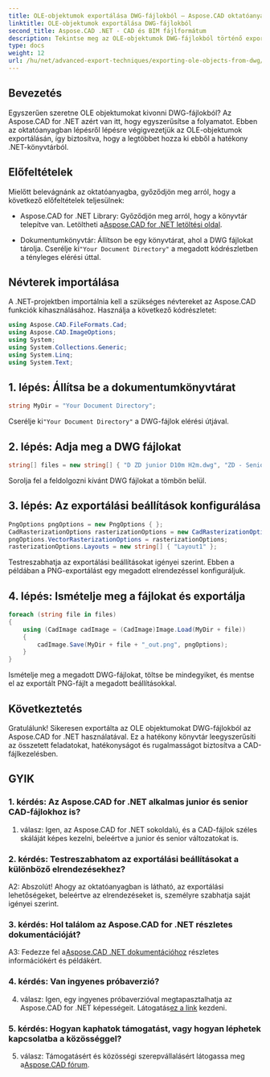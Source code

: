 ```yaml
---
title: OLE-objektumok exportálása DWG-fájlokból – Aspose.CAD oktatóanyag
linktitle: OLE-objektumok exportálása DWG-fájlokból
second_title: Aspose.CAD .NET - CAD és BIM fájlformátum
description: Tekintse meg az OLE-objektumok DWG-fájlokból történő exportálásáról szóló, lépésről lépésre szóló útmutatót az Aspose.CAD for .NET használatával. Fejlessze könnyedén CAD-fájlkezelési készségeit.
type: docs
weight: 12
url: /hu/net/advanced-export-techniques/exporting-ole-objects-from-dwg/
---
```

## Bevezetés

Egyszerűen szeretne OLE objektumokat kivonni DWG-fájlokból? Az Aspose.CAD for .NET azért van itt, hogy egyszerűsítse a folyamatot. Ebben az oktatóanyagban lépésről lépésre végigvezetjük az OLE-objektumok exportálásán, így biztosítva, hogy a legtöbbet hozza ki ebből a hatékony .NET-könyvtárból. 

## Előfeltételek

Mielőtt belevágnánk az oktatóanyagba, győződjön meg arról, hogy a következő előfeltételek teljesülnek:

-  Aspose.CAD for .NET Library: Győződjön meg arról, hogy a könyvtár telepítve van. Letöltheti a[Aspose.CAD for .NET letöltési oldal](https://releases.aspose.com/cad/net/).

-  Dokumentumkönyvtár: Állítson be egy könyvtárat, ahol a DWG fájlokat tárolja. Cserélje ki`"Your Document Directory"` a megadott kódrészletben a tényleges elérési úttal.

## Névterek importálása

A .NET-projektben importálnia kell a szükséges névtereket az Aspose.CAD funkciók kihasználásához. Használja a következő kódrészletet:

```csharp
using Aspose.CAD.FileFormats.Cad;
using Aspose.CAD.ImageOptions;
using System;
using System.Collections.Generic;
using System.Linq;
using System.Text;
```

## 1. lépés: Állítsa be a dokumentumkönyvtárat

```csharp
string MyDir = "Your Document Directory";
```

 Cserélje ki`"Your Document Directory"` a DWG-fájlok elérési útjával.

## 2. lépés: Adja meg a DWG fájlokat

```csharp
string[] files = new string[] { "D ZD junior D10m H2m.dwg", "ZD - Senior D6m H2m45.dwg" };
```

Sorolja fel a feldolgozni kívánt DWG fájlokat a tömbön belül.

## 3. lépés: Az exportálási beállítások konfigurálása

```csharp
PngOptions pngOptions = new PngOptions { };
CadRasterizationOptions rasterizationOptions = new CadRasterizationOptions();
pngOptions.VectorRasterizationOptions = rasterizationOptions;
rasterizationOptions.Layouts = new string[] { "Layout1" };
```

Testreszabhatja az exportálási beállításokat igényei szerint. Ebben a példában a PNG-exportálást egy megadott elrendezéssel konfiguráljuk.

## 4. lépés: Ismételje meg a fájlokat és exportálja

```csharp
foreach (string file in files)
{
    using (CadImage cadImage = (CadImage)Image.Load(MyDir + file))
    {
        cadImage.Save(MyDir + file + "_out.png", pngOptions);
    }
}
```

Ismételje meg a megadott DWG-fájlokat, töltse be mindegyiket, és mentse el az exportált PNG-fájlt a megadott beállításokkal.

## Következtetés

Gratulálunk! Sikeresen exportálta az OLE objektumokat DWG-fájlokból az Aspose.CAD for .NET használatával. Ez a hatékony könyvtár leegyszerűsíti az összetett feladatokat, hatékonyságot és rugalmasságot biztosítva a CAD-fájlkezelésben.

## GYIK

### 1. kérdés: Az Aspose.CAD for .NET alkalmas junior és senior CAD-fájlokhoz is?

1. válasz: Igen, az Aspose.CAD for .NET sokoldalú, és a CAD-fájlok széles skáláját képes kezelni, beleértve a junior és senior változatokat is.

### 2. kérdés: Testreszabhatom az exportálási beállításokat a különböző elrendezésekhez?

A2: Abszolút! Ahogy az oktatóanyagban is látható, az exportálási lehetőségeket, beleértve az elrendezéseket is, személyre szabhatja saját igényei szerint.

### 3. kérdés: Hol találom az Aspose.CAD for .NET részletes dokumentációját?

 A3: Fedezze fel a[Aspose.CAD .NET dokumentációhoz](https://reference.aspose.com/cad/net/) részletes információkért és példákért.

### 4. kérdés: Van ingyenes próbaverzió?

 4. válasz: Igen, egy ingyenes próbaverzióval megtapasztalhatja az Aspose.CAD for .NET képességeit. Látogatás[ez a link](https://releases.aspose.com/) kezdeni.

### 5. kérdés: Hogyan kaphatok támogatást, vagy hogyan léphetek kapcsolatba a közösséggel?

 5. válasz: Támogatásért és közösségi szerepvállalásért látogassa meg a[Aspose.CAD fórum](https://forum.aspose.com/c/cad/19).
